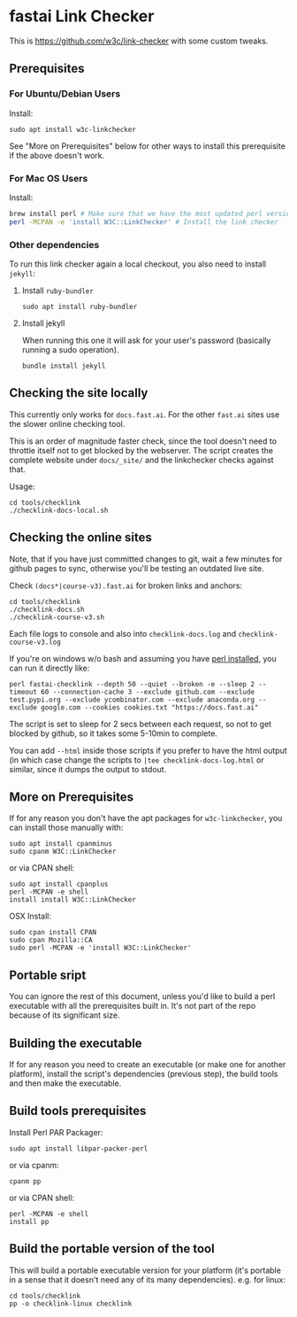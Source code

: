 # fastai Link Checker

This is https://github.com/w3c/link-checker with some custom tweaks.

## Prerequisites

### For Ubuntu/Debian Users

Install:

```
sudo apt install w3c-linkchecker
```

See "More on Prerequisites" below for other ways to install this prerequisite if the above doesn't work.

### For Mac OS Users

Install:

```bash
brew install perl # Make sure that we have the most updated perl version installed
perl -MCPAN -e 'install W3C::LinkChecker' # Install the link checker
```

### Other dependencies

To run this link checker again a local checkout, you also need to install `jekyll`:

1. Install `ruby-bundler`

   ```
   sudo apt install ruby-bundler
   ```
2. Install jekyll

   When running this one it will ask for your user's password (basically running a sudo operation).

   ```
   bundle install jekyll
   ```

## Checking the site locally

This currently only works for `docs.fast.ai`. For the other `fast.ai` sites use the slower online checking tool.

This is an order of magnitude faster check, since the tool doesn't need to throttle itself not to get blocked by the webserver. The script creates the complete website under `docs/_site/` and the linkchecker checks against that.

Usage:
```
cd tools/checklink
./checklink-docs-local.sh
```

## Checking the online sites

Note, that if you have just committed changes to git, wait a few minutes for github pages to sync, otherwise you'll be testing an outdated live site.

Check `(docs*|course-v3).fast.ai` for broken links and anchors:

```
cd tools/checklink
./checklink-docs.sh
./checklink-course-v3.sh
```

Each file logs to console and also into `checklink-docs.log` and `checklink-course-v3.log`

If you're on windows w/o bash and assuming you have [perl installed](https://learn.perl.org/installing/windows.html), you can run it directly like:

```
perl fastai-checklink --depth 50 --quiet --broken -e --sleep 2 --timeout 60 --connection-cache 3 --exclude github.com --exclude test.pypi.org --exclude ycombinator.com --exclude anaconda.org --exclude google.com --cookies cookies.txt "https://docs.fast.ai"
```

The script is set to sleep for 2 secs between each request, so not to get blocked by github, so it takes some 5-10min to complete.

You can add `--html` inside those scripts if you prefer to have the html output (in which case change the scripts to `|tee checklink-docs-log.html` or similar, since it dumps the output to stdout.




## More on Prerequisites

If for any reason you don't have the apt packages for `w3c-linkchecker`, you can install those manually with:

```
sudo apt install cpanminus
sudo cpanm W3C::LinkChecker
```

or via CPAN shell:

```
sudo apt install cpanplus
perl -MCPAN -e shell
install install W3C::LinkChecker
```

OSX Install:
```
sudo cpan install CPAN
sudo cpan Mozilla::CA
sudo perl -MCPAN -e 'install W3C::LinkChecker'
```



## Portable sript

You can ignore the rest of this document, unless you'd like to build a perl executable with all the prerequisites built in. It's not part of the repo because of its significant size.

## Building the executable

If for any reason you need to create an executable (or make one for another platform), install the script's dependencies (previous step), the build tools and then make the executable.

## Build tools prerequisites

Install Perl PAR Packager:

```
sudo apt install libpar-packer-perl
```

or via cpanm:

```
cpanm pp
```

or via CPAN shell:

```
perl -MCPAN -e shell
install pp
```

## Build the portable version of the tool

This will build a portable executable version for your platform (it's portable in a sense that it doesn't need any of its many dependencies). e.g. for linux:

```
cd tools/checklink
pp -o checklink-linux checklink
```
